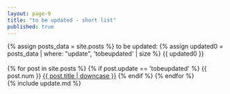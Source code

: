 ```yaml
---
layout: page-9
title: "to be updated - short list"
published: true
---
```


{% assign posts_data = site.posts %}
to be updated: {% assign updated0 = posts_data | where: "update", 'tobeupdated' | size %} {{ updated0 }}  
<br />
{% for post in site.posts %}
{% if post.update == 'tobeupdated' %}
{{ post.num }} <a href="{{ post.url }}">{{ post.title | downcase }}</a>
{% endif %}
{% endfor %}
<br />
{% include update.md %}
